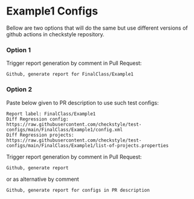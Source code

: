 # Example1 Configs

Bellow are two options that will do the same but use different versions
of github actions in checkstyle repository.


### Option 1
Trigger report generation by comment in Pull Request:
```
Github, generate report for FinalClass/Example1
```

### Option 2

Paste below given to PR description to use such test configs:
```
Report label: FinalClass/Example1
Diff Regression config: https://raw.githubusercontent.com/checkstyle/test-configs/main/FinalClass/Example1/config.xml
Diff Regression projects: https://raw.githubusercontent.com/checkstyle/test-configs/main/FinalClass/Example1/list-of-projects.properties
```

Trigger report generation by comment in Pull Request:
```
Github, generate report
```
or as alternative by comment
```
Github, generate report for configs in PR description
```
